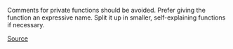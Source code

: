 Comments for private functions should be avoided. Prefer giving the function an expressive name.
	Split it up in smaller, self-explaining functions if necessary.
	
[Source](https://github.com/arturbosch/detekt/)